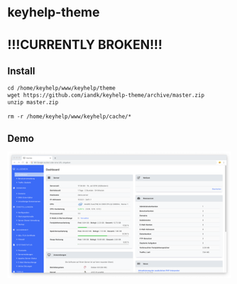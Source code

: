 # keyhelp-theme


# !!!CURRENTLY BROKEN!!!

## Install
```
cd /home/keyhelp/www/keyhelp/theme
wget https://github.com/iandk/keyhelp-theme/archive/master.zip
unzip master.zip

rm -r /home/keyhelp/www/keyhelp/cache/*
```


## Demo
![Demo](_screenshot.png)
